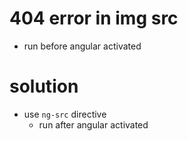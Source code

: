 # 404 error in img src

- run before angular activated

# solution

- use `ng-src` directive
  - run after angular activated
